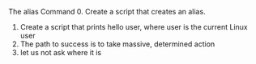 The alias Command
0. Create a script that creates an alias.
1. Create a script that prints hello user, where user is the current Linux user
2. The path to success is to take massive, determined action
3. let us not ask where it is
